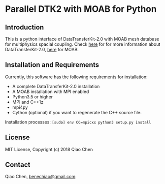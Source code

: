 # Parallel DTK2 with MOAB for Python

## Introduction

This is a python interface of DataTransferKit-2.0 with MOAB mesh database for multiphysics spacial coupling. Check [here](https://ornl-cees.github.io/DataTransferKit/) for for more information about DataTransferKit-2.0, [here](http://sigma.mcs.anl.gov/moab-library/) for MOAB.

## Installation and Requirements

Currently, this software has the following requirements for installation:

* A complete DataTransferKit-2.0 installation
* A MOAB installation with MPI enabled
* Python3.5 or higher
* MPI and C++1z
* mpi4py
* Cython (optional) if you want to regenerate the C++ source file.

Installation processes: ```[sudo] env CC=mpicxx python3 setup.py install```

## License

MIT License, Copyright (c) 2018 Qiao Chen

## Contact

Qiao Chen, benechiao@gmail.com
